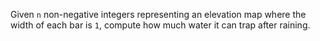 Given `n` non-negative integers representing an elevation map where the width of each bar is `1`, compute how much water it can trap after raining.